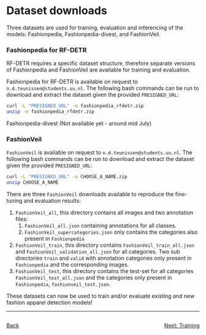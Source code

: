 # Dataset downloads

Three datasets are used for training, evaluation and inferencing of the models: Fashionpedia, Fashionpedia-divest, and FashionVeil.

### Fashionpedia for RF-DETR

RF-DETR requires a specific dataset structure, therefore separate versions of Fashionpedia and FashionVeil are available for training and evaluation.

Fashionpedia for RF-DETR is available on request to `n.d.teunissen@students.uu.nl`. The following bash commands can be run to download and extract the dataset given the provided `PRESIGNED_URL`:

```bash
curl -L "PRESIGNED_URL" -o fashionpedia_rfdetr.zip
unzip -o fashionpedia_rfdetr.zip
```

Fashionpedia-divest (Not available yet - around mid July)

### FashionVeil

`FashionVeil` is available on request to `n.d.teunissen@students.uu.nl`. The following bash commands can be run to download and extract the dataset given the provided `PRESIGNED_URL`:

```bash
curl -L "PRESIGNED_URL" -o CHOOSE_A_NAME.zip
unzip CHOOSE_A_NAME
```

There are three `FashionVeil` downloads available to reproduce the fine-tuning and evaluation results:
 1. `FashionVeil_all`, this directory contains all images and two annotation files:
    1. `FashionVeil_all.json` containing annotations for all classes.
    2. `FashionVeil_supercategories.json` only contains the categories also present in `Fashionpedia`
 2. `FashionVeil_train`, this directory contains `FashionVeil_train_all.json` and `FashionVeil_validation_all.json` for all categories. Two sub directories `train` and `valid` with annotation categories only present in `Fashionpedia` and the corresponding images.
 3. `FashionVeil_test`, this directory contains the test-set for all categories `FashionVeil_test_all.json` and the categories only present in `Fashionpedia`, `fashionveil_test.json`.
 

These datasets can now be used to train and/or evaluate existing and new fashion apparel detection models!

---
<div style="display: flex; justify-content: space-between;">

   [Back](00_dataset_curation.md)

   [Next: Training](02_training.md)

</div>
